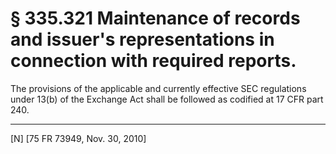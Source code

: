 # § 335.321   Maintenance of records and issuer's representations in connection with required reports.

The provisions of the applicable and currently effective SEC regulations under 13(b) of the Exchange Act shall be followed as codified at 17 CFR part 240.



---

[N] [75 FR 73949, Nov. 30, 2010]




